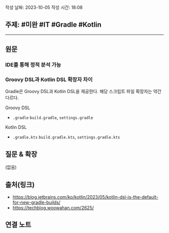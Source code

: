 
작성 날짜: 2023-10-05
작성 시간: 18:08

## 주제: #미완 #IT #Gradle #Kotlin

----
## 원문

### IDE를 통해 정적 분석 가능


### Groovy DSL과 Kotlin DSL 확장자 차이
Gradle은 Groovy DSL과 Kotlin DSL을 제공한다. 해당 스크립트 파일 확장자는 약간 다르다.

Groovy DSL
-  `.gradle` `build.gradle`, `settings.gradle`

Kotlin DSL
- `.gradle.kts` `build.gradle.kts`, `settings.gradle.kts`




## 질문 & 확장

(없음)

## 출처(링크)
- https://blog.jetbrains.com/ko/kotlin/2023/05/kotlin-dsl-is-the-default-for-new-gradle-builds/
- https://techblog.woowahan.com/2625/
## 연결 노트










